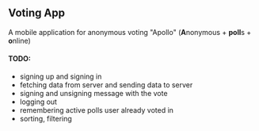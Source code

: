 ## Voting App

A mobile application for anonymous voting "Apollo" (**A**nonymous + **poll**s + **o**nline)

#### TODO:
* signing up and signing in
* fetching data from server and sending data to server
* signing and unsigning message with the vote
*  logging out
*  remembering active polls user already voted in
* sorting, filtering
